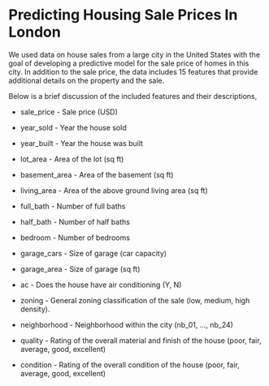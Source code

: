 # Predicting Housing Sale Prices In London

We used data on house sales from a large city in the United States with the goal of developing a predictive model for the sale price of homes in this city. In addition to the sale price, the data includes 15 features that provide additional details on the property and the sale.

Below is a brief discussion of the included features and their descriptions,

* sale_price - Sale price (USD)

* year_sold - Year the house sold

* year_built - Year the house was built

* lot_area - Area of the lot (sq ft)

* basement_area - Area of the basement (sq ft)

* living_area - Area of the above ground living area (sq ft)

* full_bath - Number of full baths

* half_bath - Number of half baths

* bedroom - Number of bedrooms

* garage_cars - Size of garage (car capacity)

* garage_area - Size of garage (sq ft)

* ac - Does the house have air conditioning (Y, N)

* zoning - General zoning classification of the sale (low, medium, high density).

* neighborhood - Neighborhood within the city (nb_01, ..., nb_24)

* quality - Rating of the overall material and finish of the house (poor, fair, average, good, excellent)

* condition - Rating of the overall condition of the house (poor, fair, average, good, excellent)
